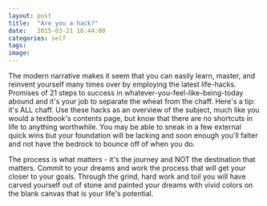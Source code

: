 ```yaml
---
layout: post
title:  "Are you a hack?"
date:   2015-03-21 16:44:00
categories: self
tags: 
image: 
---
```

The modern narrative makes it seem that you can easily learn, master, and reinvent yourself many times over by employing the latest life-hacks. Promises of 21 steps to success in whatever-you-feel-like-being-today abound and it's your job to separate the wheat from the chaff. Here's a tip: it's ALL chaff. Use these hacks as an overview of the subject, much like you would a textbook's contents page, but know that there are no shortcuts in life to anything worthwhile. You may be able to sneak in a few external quick wins but your foundation will be lacking and soon enough you'll falter and not have the bedrock to bounce off of when you do.

The process is what matters - it's the journey and NOT the destination that matters. Commit to your dreams and work the process that will get your closer to your goals. Through the grind, hard work and toil you will have carved yourself out of stone and painted your dreams with vivid colors on the blank canvas that is your life's potential. 

